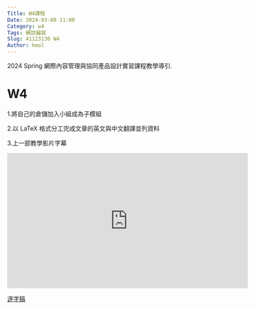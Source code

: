 ```yaml
---
Title: W4課程 
Date: 2024-03-08 11:00
Category: w4
Tags: 網誌編寫
Slug: 41123130 W4
Author: kmol
---
```


2024 Spring 網際內容管理與協同產品設計實習課程教學導引.

<!-- PELICAN_END_SUMMARY -->

# W4
1.將自己的倉儲加入小組成為子模組

2.以 LaTeX 格式分工完成文章的英文與中文翻譯並列資料

3.上一部教學影片字幕
<iframe width="560" height="315" src="https://www.youtube.com/embed/WpBjO-Pjr5w?si=8z-aQCzjtIiF1gy3" title="YouTube video player" frameborder="0" allow="accelerometer; autoplay; clipboard-write; encrypted-media; gyroscope; picture-in-picture; web-share" referrerpolicy="strict-origin-when-cross-origin" allowfullscreen></iframe>

<a href="[http://229.cycu.org/latex_images_github.7z](https://1drv.ms/t/c/0c784ce0af12d934/EQ7fGtx45HxBiJpdMZMJnkABtKQ5YcusSXGq3WgBcceKJg?e=K5pVot)">逐字稿</a>